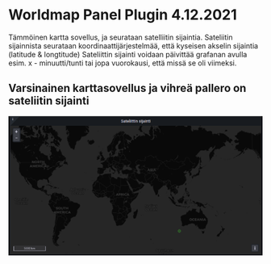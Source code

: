 <h1>Worldmap Panel Plugin 4.12.2021</h1>

Tämmöinen kartta sovellus, ja seurataan satelliitin sijaintia. Sateliitin sijainnista seurataan koordinaattijärjestelmää, että kyseisen akselin sijaintia (latitude & longtitude)
Sateliittin sijainti voidaan päivittää grafanan avulla esim. x - minuutti/tunti tai jopa vuorokausi, että missä se oli viimeksi.

<h2> Varsinainen karttasovellus ja vihreä pallero on sateliitin sijainti </h2>

![Alt text](images/worldmap-world.png?raw=true "None")
